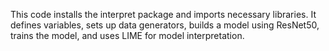 This code installs the interpret package and imports necessary libraries. It defines variables, sets up data generators, builds a model using ResNet50, trains the model, and uses LIME for model interpretation.
